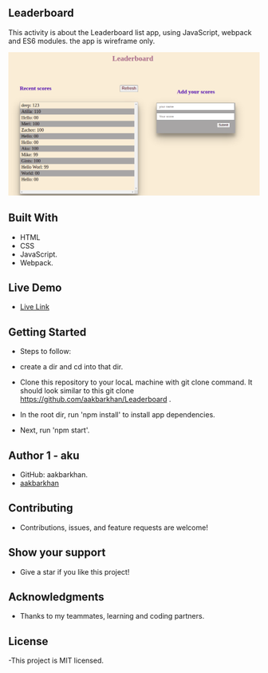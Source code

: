 ## Leaderboard

This activity is about the Leaderboard list app, using JavaScript, webpack and ES6 modules.
the app is wireframe only.

![screenshot](leaderboard.png)

## Built With

- HTML
- CSS
- JavaScript.
- Webpack.


## Live Demo

- [Live Link](https://aakbarkhan.github.io/Leaderboard/dist/)

## Getting Started

- Steps to follow:

- create a dir and cd into that dir.

- Clone this repository to your locaL machine with git clone command. It should look similar to this git clone https://github.com/aakbarkhan/Leaderboard .

- In the root dir, run 'npm install' to install app dependencies.

- Next, run 'npm start'.

##  Author 1 - aku

- GitHub: aakbarkhan.
- [aakbarkhan](https://github.com/aakbarkhan)


## Contributing

- Contributions, issues, and feature requests are welcome!


## Show your support

- Give a star if you like this project!

## Acknowledgments

- Thanks to my teammates, learning and coding partners.

## License

-This project is MIT licensed.
